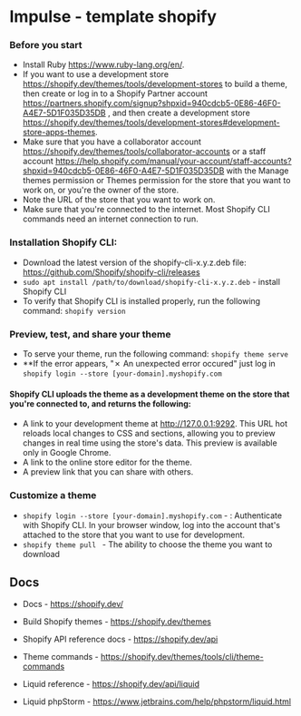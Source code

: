# Impulse - template shopify

### Before you start
* Install Ruby https://www.ruby-lang.org/en/.
* If you want to use a development store https://shopify.dev/themes/tools/development-stores to build a theme, then create or log in to a Shopify Partner account https://partners.shopify.com/signup?shpxid=940cdcb5-0E86-46F0-A4E7-5D1F035D35DB , and then create a development store https://shopify.dev/themes/tools/development-stores#development-store-apps-themes.
* Make sure that you have a collaborator account https://shopify.dev/themes/tools/collaborator-accounts or a staff account https://help.shopify.com/manual/your-account/staff-accounts?shpxid=940cdcb5-0E86-46F0-A4E7-5D1F035D35DB with the Manage themes permission or Themes permission for the store that you want to work on, or you're the owner of the store.
* Note the URL of the store that you want to work on.
* Make sure that you're connected to the internet. Most Shopify CLI commands need an internet connection to run.

### Installation Shopify CLI:

* Download the latest version of the shopify-cli-x.y.z.deb file: https://github.com/Shopify/shopify-cli/releases
* ```sudo apt install /path/to/download/shopify-cli-x.y.z.deb``` - install Shopify CLI
* To verify that Shopify CLI is installed properly, run the following command: ```shopify version```

### Preview, test, and share your theme
* To serve your theme, run the following command: ``` shopify theme serve ```
*  **If the error appears, "✗ An unexpected error occured" just log in ```shopify login --store [your-domain].myshopify.com```
#### Shopify CLI uploads the theme as a development theme on the store that you're connected to, and returns the following:

* A link to your development theme at http://127.0.0.1:9292. This URL hot reloads local changes to CSS and sections, allowing you to preview changes in real time using the store's data. This preview is available only in Google Chrome.
* A link to the online store editor for the theme.
* A preview link that you can share with others.

### Customize a theme
* ```shopify login --store [your-domain].myshopify.com``` - : Authenticate with Shopify CLI. In your browser window, log into the account that's attached to the store that you want to use for development.
* ```shopify theme pull ``` - The ability to choose the theme you want to download


## Docs

* Docs - https://shopify.dev/

* Build Shopify themes - https://shopify.dev/themes

* Shopify API reference docs - https://shopify.dev/api

* Theme commands - https://shopify.dev/themes/tools/cli/theme-commands

* Liquid reference - https://shopify.dev/api/liquid

* Liquid phpStorm - https://www.jetbrains.com/help/phpstorm/liquid.html

